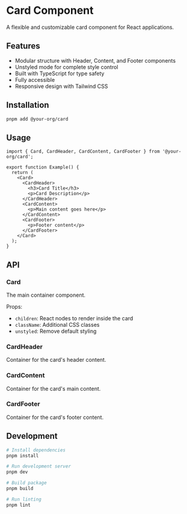 # Card Component

A flexible and customizable card component for React applications.

## Features

- Modular structure with Header, Content, and Footer components
- Unstyled mode for complete style control
- Built with TypeScript for type safety
- Fully accessible
- Responsive design with Tailwind CSS

## Installation

```bash
pnpm add @your-org/card
```

## Usage

```tsx
import { Card, CardHeader, CardContent, CardFooter } from '@your-org/card';

export function Example() {
  return (
    <Card>
      <CardHeader>
        <h3>Card Title</h3>
        <p>Card Description</p>
      </CardHeader>
      <CardContent>
        <p>Main content goes here</p>
      </CardContent>
      <CardFooter>
        <p>Footer content</p>
      </CardFooter>
    </Card>
  );
}
```

## API

### Card

The main container component.

Props:

- `children`: React nodes to render inside the card
- `className`: Additional CSS classes
- `unstyled`: Remove default styling

### CardHeader

Container for the card's header content.

### CardContent

Container for the card's main content.

### CardFooter

Container for the card's footer content.

## Development

```bash
# Install dependencies
pnpm install

# Run development server
pnpm dev

# Build package
pnpm build

# Run linting
pnpm lint
```
